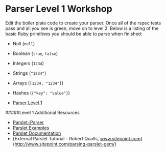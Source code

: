 Parser Level 1 Workshop
====

Edit the boiler plate code to create your parser.  Once all of the rspec tests pass
and all you see is green, move on to level 2.  Below is a listing of the basic Ruby
primitives you should be able to parse when finished:

* Null (`null`)
* Boolean (`true`, `false`)
* Integers (`1234`)
* Strings (`"1234"`)
* Arrays (`[1234, "1234"]`)
* Hashes (`{"key": "value"}`)

* [Parser Level 1](https://github.com/trailofbits/securitybook/tree/master/ruby_security/parsing1)

#####Level 1 Additional Resources

* [Parslet::Parser](http://kschiess.github.io/parslet/parser.html)
* [Parslet Examples](https://github.com/kschiess/parslet/tree/master/example)
* [Parslet Documentation](http://kschiess.github.io/parslet/documentation.html)
* [External Parslet Tutorial - Robert Qualls, www.sitepoint.com](http://www.sitepoint.com/parsing-parslet-gem/)